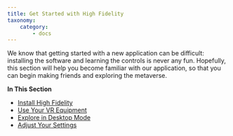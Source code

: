 ```yaml
---
title: Get Started with High Fidelity
taxonomy:
    category:
        - docs
---
```


We know that getting started with a new application can be difficult: installing the software and learning the controls is never any fun. Hopefully, this section will help you become familiar with our application, so that you can begin making friends and exploring the metaverse. 

**In This Section**
* [Install High Fidelity](./install)
* [Use Your VR Equipment](./vr-controls)
* [Explore in Desktop Mode](./keyboard-shortcuts)
* [Adjust Your Settings](./adjust-settings)

